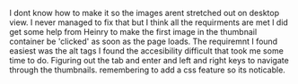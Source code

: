 I dont know how to make it so the images arent stretched out on desktop view.
I never managed to fix that but I think all the requirments are met I did get some help from Heinry to make the first image in the thumbnail container be 'clicked' as soon as the page loads.
The requiremnt I found easiest was the alt tags I found the accesibility difficult that took me some time to do. Figuring out the tab and enter and left and right keys to navigate through the thumbnails. remembering to add a css feature so its noticable.
